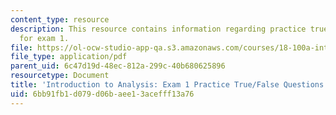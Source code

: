 ```yaml
---
content_type: resource
description: This resource contains information regarding practice true-false questions
  for exam 1.
file: https://ol-ocw-studio-app-qa.s3.amazonaws.com/courses/18-100a-introduction-to-analysis-fall-2012/6bb91fb1d079d06baee13acefff13a76_MIT18_100AF12_Truefalse.pdf
file_type: application/pdf
parent_uid: 6c47d19d-48ec-812a-299c-40b680625896
resourcetype: Document
title: 'Introduction to Analysis: Exam 1 Practice True/False Questions'
uid: 6bb91fb1-d079-d06b-aee1-3acefff13a76
---
```

